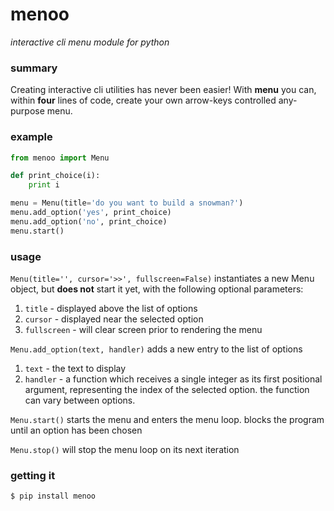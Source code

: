 # menoo
*interactive cli menu module for python*

### summary

Creating interactive cli utilities has never been easier! With **menu** you can, within **four** lines of code,
create your own arrow-keys controlled any-purpose menu.

### example

```python
from menoo import Menu

def print_choice(i):
    print i

menu = Menu(title='do you want to build a snowman?')
menu.add_option('yes', print_choice)
menu.add_option('no', print_choice)
menu.start()
```

### usage

`Menu(title='', cursor='>>', fullscreen=False)` instantiates a new Menu object, but **does not** start it yet,
with the following optional parameters:

1. `title` - displayed above the list of options
2. `cursor` - displayed near the selected option
3. `fullscreen` - will clear screen prior to rendering the menu

`Menu.add_option(text, handler)` adds a new entry to the list of options

1. `text` - the text to display
2. `handler` - a function which receives a single integer as its first positional argument, representing the index of
the selected option. the function can vary between options.

`Menu.start()` starts the menu and enters the menu loop. blocks the program until an option has been chosen

`Menu.stop()` will stop the menu loop on its next iteration

### getting it

`$ pip install menoo`

